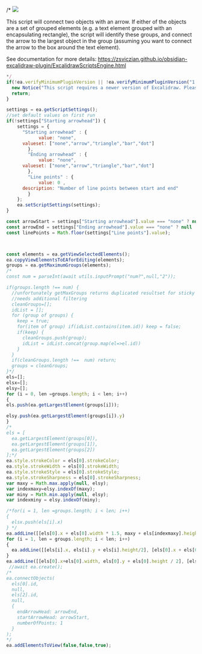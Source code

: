 /*
![](https://raw.githubusercontent.com/zsviczian/obsidian-excalidraw-plugin/master/images/scripts-connect-elements.jpg)

This script will connect two objects with an arrow. If either of the objects are a set of grouped elements (e.g. a text element grouped with an encapsulating rectangle), the script will identify these groups, and connect the arrow to the largest object in the group (assuming you want to connect the arrow to the box around the text element).

See documentation for more details:
https://zsviczian.github.io/obsidian-excalidraw-plugin/ExcalidrawScriptsEngine.html

```javascript
*/
if(!ea.verifyMinimumPluginVersion || !ea.verifyMinimumPluginVersion("1.5.21")) {
  new Notice("This script requires a newer version of Excalidraw. Please install the latest version.");
  return;
}

settings = ea.getScriptSettings();
//set default values on first run
if(!settings["Starting arrowhead"]) {
	settings = {
	  "Starting arrowhead" : {
			value: "none",
      valueset: ["none","arrow","triangle","bar","dot"]
		},
		"Ending arrowhead" : {
			value: "none",
      valueset: ["none","arrow","triangle","bar","dot"]
		},
		"Line points" : {
			value: 0 ,
      description: "Number of line points between start and end"
		}
	};
	ea.setScriptSettings(settings);
}

const arrowStart = settings["Starting arrowhead"].value === "none" ? null : settings["Starting arrowhead"].value;
const arrowEnd = settings["Ending arrowhead"].value === "none" ? null : settings["Ending arrowhead"].value;
const linePoints = Math.floor(settings["Line points"].value);



const elements = ea.getViewSelectedElements();
ea.copyViewElementsToEAforEditing(elements);
groups = ea.getMaximumGroups(elements);
/*
const num = parseInt(await utils.inputPrompt("num?",null,"2"));

if(groups.length !== num) {
  //unfortunately getMaxGroups returns duplicated resultset for sticky notes
  //needs additional filtering
  cleanGroups=[];
  idList = [];
  for (group of groups) {
    keep = true;
    for(item of group) if(idList.contains(item.id)) keep = false;
    if(keep) {
      cleanGroups.push(group);
      idList = idList.concat(group.map(el=>el.id))
    }
  }
  if(cleanGroups.length !==  num) return;
  groups = cleanGroups;
}*/
els=[];
elsx=[];
elsy=[];
for (i = 0, len =groups.length; i < len; i++)
{
els.push(ea.getLargestElement(groups[i]));

elsy.push(ea.getLargestElement(groups[i]).y)
}
/*
els = [ 
  ea.getLargestElement(groups[0]),
  ea.getLargestElement(groups[1]),
  ea.getLargestElement(groups[2])
];*/
ea.style.strokeColor = els[0].strokeColor;
ea.style.strokeWidth = els[0].strokeWidth;
ea.style.strokeStyle = els[0].strokeStyle;
ea.style.strokeSharpness = els[0].strokeSharpness;
var maxy = Math.max.apply(null, elsy);
var indexmaxy=elsy.indexOf(maxy);
var miny = Math.min.apply(null, elsy);
var indexminy = elsy.indexOf(miny);

/*for(i = 1, len =groups.length; i < len; i++)
{ 
  elsx.push(els[i].x)
} */
ea.addLine([[els[0].x + els[0].width * 1.5, maxy + els[indexmaxy].height / 2], [els[0].x + els[0].width * 1.5, miny + els[indexminy].height / 2]]);
for (i = 1, len = groups.length; i < len; i++)
{
  ea.addLine([[els[i].x, els[i].y + els[i].height/2], [els[0].x + els[0].width * 1.5, els[i].y + els[i].height/2]]);
}
ea.addLine([[els[0].x+els[0].width, els[0].y + els[0].height / 2], [els[0].x + els[0].width * 1.5, els[0].y + els[0].height / 2]])
 //await ea.create();
/*
ea.connectObjects(
  els[0].id,
  null,
  els[2].id,
  null, 
  {
	endArrowHead: arrowEnd,
	startArrowHead: arrowStart, 
	numberOfPoints: 1
  }
);
*/
ea.addElementsToView(false,false,true);